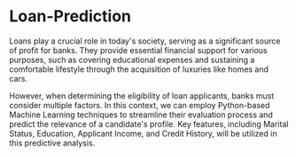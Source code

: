 # Loan-Prediction

Loans play a crucial role in today's society, serving as a significant source of profit for banks. They provide essential financial support for various purposes, such as covering educational expenses and sustaining a comfortable lifestyle through the acquisition of luxuries like homes and cars.

However, when determining the eligibility of loan applicants, banks must consider multiple factors. In this context, we can employ Python-based Machine Learning techniques to streamline their evaluation process and predict the relevance of a candidate's profile. Key features, including Marital Status, Education, Applicant Income, and Credit History, will be utilized in this predictive analysis.
